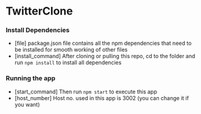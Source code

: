 # TwitterClone
### Install Dependencies
* [file] package.json file contains all the npm dependencies that need to be installed for smooth working of other files
* [install_command] After cloning or pulling this repo, cd to the folder and run `npm install` to install all dependencies
### Running the app
* [start_command] Then run `npm start` to execute this app
* [host_number] Host no. used in this app is 3002 (you can change it if you want)
